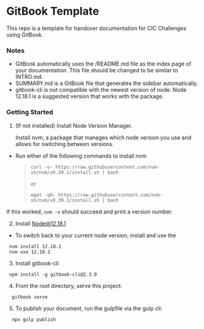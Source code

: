 # GitBook Template

This repo is a template for handover documentation for CIC Challenges using GitBook.

### Notes

- GitBook automatically uses the /README.md file as the index page of your documentation. This file should be changed to be similar to INTRO.md.
- SUMMARY.md is a GitBook file that generates the sidebar automatically.
- gitbook-cli is not compatible with the newest version of node. Node 12.18.1 is a suggested version that works with the package.

### Getting Started

1. (If not installed) Install Node Version Manager.

   Install nvm, a package that manages which node version you use and allows for switching between versions.

- Run either of the following commands to install nvm
  > ```console
  > curl -o- https://raw.githubusercontent.com/nvm-sh/nvm/v0.39.1/install.sh | bash
  > ```
  >
  > or
  >
  > ```console
  > wget -qO- https://raw.githubusercontent.com/nvm-sh/nvm/v0.39.1/install.sh | bash
  > ```

If this worked, `nvm -v` should succeed and print a version number.

2. Install Node@12.18.1

- To switch back to your current node version, install and use the

```console
 nvm install 12.18.1
 nvm use 12.18.1
```

3. Install gitbook-cli

```console
 npm install -g gitbook-cli@2.3.0
```

4.  From the root directory, serve this project:

```console
  gitbook serve
```

5. To publish your document, run the gulpfile via the gulp cli:

```console
  npx gulp publish
```
